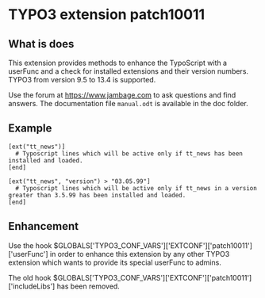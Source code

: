 # TYPO3 extension patch10011

## What is does

This extension provides methods to enhance the TypoScript with a userFunc and a check for installed extensions and their version numbers. TYPO3 from version 9.5 to 13.4 is supported.

Use the forum at https://www.jambage.com to ask questions and find answers.
The documentation file `manual.odt` is available in the doc folder.

## Example
```
[ext("tt_news")]
  # Typoscript lines which will be active only if tt_news has been installed and loaded.
[end]
```
```
[ext("tt_news", "version") > "03.05.99"]
  # Typoscript lines which will be active only if tt_news in a version greater than 3.5.99 has been installed and loaded.
[end]
```

## Enhancement

Use the hook $GLOBALS['TYPO3_CONF_VARS']['EXTCONF']['patch10011']['userFunc'] in order to enhance this extension by any other TYPO3 extension which wants to provide its special userFunc to admins.

The old hook $GLOBALS['TYPO3_CONF_VARS']['EXTCONF']['patch10011']['includeLibs'] has been removed.
